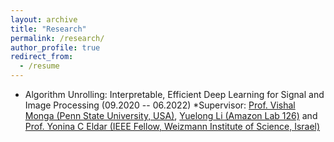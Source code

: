 ```yaml
---
layout: archive
title: "Research"
permalink: /research/
author_profile: true
redirect_from:
  - /resume
---
```

* Algorithm Unrolling: Interpretable, Efficient Deep Learning for Signal and Image Processing (09.2020 -- 06.2022)
  *Supervisor: [Prof. Vishal Monga (Penn State University, USA)](http://signal.ee.psu.edu/faculty.html), [Yuelong Li (Amazon Lab 126)](https://www.linkedin.com/in/yuelong-li-19ba128b/) and [Prof. Yonina C Eldar (IEEE Fellow, Weizmann Institute of Science, Israel)](https://www.weizmann.ac.il/math/yonina/)


